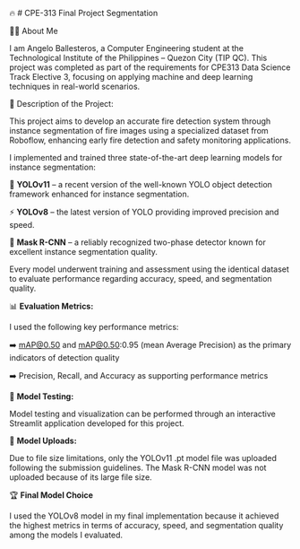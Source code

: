 🔥 # CPE-313 Final Project Segmentation

👨‍💻 About Me

I am Angelo Ballesteros, a Computer Engineering student at the Technological Institute of the Philippines – Quezon City (TIP QC). This project was completed as part of the requirements for CPE313 Data Science Track Elective 3, focusing on applying machine and deep learning techniques in real-world scenarios.

📌 Description of the Project:

This project aims to develop an accurate fire detection system through instance segmentation of fire images using a specialized dataset from Roboflow, enhancing early fire detection and safety monitoring applications.

I implemented and trained three state-of-the-art deep learning models for instance segmentation:

🧠 **YOLOv11** – a recent version of the well-known YOLO object detection framework enhanced for instance segmentation.

⚡ **YOLOv8** – the latest version of YOLO providing improved precision and speed.

🎯 **Mask R-CNN** – a reliably recognized two-phase detector known for excellent instance segmentation quality.
    
Every model underwent training and assessment using the identical dataset to evaluate performance regarding accuracy, speed, and segmentation quality.

📊 **Evaluation Metrics:**

I used the following key performance metrics:

➡️ mAP@0.50 and mAP@0.50:0.95 (mean Average Precision) as the primary indicators of detection quality

➡️ Precision, Recall, and Accuracy as supporting performance metrics

🧪 **Model Testing:**

Model testing and visualization can be performed through an interactive Streamlit application developed for this project.

📁 **Model Uploads:**

Due to file size limitations, only the YOLOv11 .pt model file was uploaded following the submission guidelines. The Mask R-CNN model was not uploaded because of its large file size.

🏆 **Final Model Choice**

I used the YOLOv8 model in my final implementation because it achieved the highest metrics in terms of accuracy, speed, and segmentation quality among the models I evaluated.
